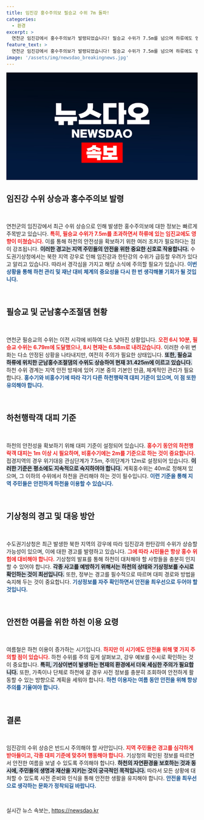 ```yaml
---
title: 임진강 홍수주의보 필승교 수위 7m 돌파!
categories:
  - 환경
excerpt: >
  연천군 임진강에서 홍수주의보가 발령되었습니다! 필승교 수위가 7.5m를 넘으며 하류에도 영향을 미치는 상황. 북한의 강우로 급증하는 수위에 대피가 필요할 수 있습니다. 안전에 유의하세요!
feature_text: >
  연천군 임진강에서 홍수주의보가 발령되었습니다! 필승교 수위가 7.5m를 넘으며 하류에도 영향을 미치는 상황. 북한의 강우로 급증하는 수위에 대피가 필요할 수 있습니다. 안전에 유의하세요!
image: '/assets/img/newsdao_breakingnews.jpg'
---
```


<p><img src="/assets/img/newsdao_breakingnews.jpg" alt="koreaapp 속보" /></p>

<h2 data-ke-size="size26">임진강 수위 상승과 홍수주의보 발령</h2>

<p data-ke-size="size16">&nbsp;</p>

<p>연천군의 임진강에서 최근 수위 상승으로 인해 발생한 홍수주의보에 대한 정보는 빠르게 주목받고 있습니다. <b><span style="color: #ee2323;">특히, 필승교 수위가 7.5m를 초과하면서 하류에 있는 임진교에도 영향이 미쳤습니다.</span></b> 이를 통해 하천의 안전성을 확보하기 위한 여러 조치가 필요하다는 점이 강조됩니다. <b><span style="background-color: #21538527;">이러한 경고는 지역 주민들의 안전을 위한 중요한 신호로 작용합니다.</span></b> 수도권기상청에서는 북한 지역 강우로 인해 임진강과 한탄강의 수위가 급등할 우려가 있다고 알리고 있습니다. 따라서 경각심을 가지고 해당 소식에 주의할 필요가 있습니다. <b><span style="color: #1a5490;">이번 상황을 통해 하천 관리 및 재난 대비 체계의 중요성을 다시 한 번 생각해볼 기회가 될 것입니다.</span></b></p>

<p data-ke-size="size16">&nbsp;</p>

<h2 data-ke-size="size26">필승교 및 군남홍수조절댐 현황</h2>

<p data-ke-size="size16">&nbsp;</p>

<p>연천군 필승교의 수위는 이전 시각에 비하여 다소 낮아진 상황입니다. <b><span style="color: #ee2323;">오전 6시 10분, 필승교 수위는 6.79m에 도달했으나, 8시 현재는 6.58m로 내려갔습니다.</span></b> 이러한 수위 변화는 다소 안정된 상황을 나타내지만, 여전히 주의가 필요한 상태입니다. <b><span style="background-color: #21538527;">또한, 필승교 하류에 위치한 군남홍수조절댐의 수위도 상승하여 현재 31.425m에 이르고 있습니다.</span></b> 하천 수위 경계는 지역 안전 방재에 있어 기본 중의 기본인 만큼, 체계적인 관리가 필요합니다. <b><span style="color: #1a5490;">홍수기와 비홍수기에 따라 각기 다른 하천행락객 대피 기준이 있으며, 이 점 또한 유의해야 합니다.</span></b></p>

<p data-ke-size="size16">&nbsp;</p>

<h2 data-ke-size="size26">하천행락객 대피 기준</h2>

<p data-ke-size="size16">&nbsp;</p>

<p>하천의 안전성을 확보하기 위해 대피 기준이 설정되어 있습니다. <b><span style="color: #ee2323;">홍수기 동안의 하천행락객 대피는 1m 이상 시 필요하며, 비홍수기에는 2m를 기준으로 하는 것이 중요합니다.</span></b> 접경지역의 경우 위기대응 관심단계가 7.5m, 주의단계가 12m로 설정되어 있습니다. <b><span style="background-color: #21538527;">이러한 기준은 평소에도 지속적으로 숙지하여야 합니다.</span></b> 계획홍수위는 40m로 정해져 있으며, 그 이하의 수위에서 하천을 관리해야 하는 것이 필수입니다. <b><span style="color: #1a5490;">이런 기준을 통해 지역 주민들은 안전하게 하천을 이용할 수 있습니다.</span></b></p>

<p data-ke-size="size16">&nbsp;</p>

<h2 data-ke-size="size26">기상청의 경고 및 대응 방안</h2>

<p data-ke-size="size16">&nbsp;</p>

<p>수도권기상청은 최근 발생한 북한 지역의 강우에 따라 임진강과 한탄강의 수위가 상승할 가능성이 있으며, 이에 대한 경고를 발령하고 있습니다. <b><span style="color: #ee2323;">그에 따라 시민들은 항상 홍수 위험에 대비해야 합니다.</span></b> 기상청의 발표를 통해 하천이 대처해야 할 사항들을 충분히 인지할 수 있어야 합니다. <b><span style="background-color: #21538527;">각종 사고를 예방하기 위해서는 하천의 상태와 기상정보를 수시로 확인하는 것이 최선입니다.</span></b> 또한, 정부는 경고를 필수적으로 따르며 대피 경로와 방법을 숙지해 두는 것이 중요합니다. <b><span style="color: #1a5490;">기상정보를 자주 확인하면서 안전을 최우선으로 두어야 할 것입니다.</span></b></p>

<p data-ke-size="size16">&nbsp;</p>

<h2 data-ke-size="size26">안전한 여름을 위한 하천 이용 요령</h2>

<p data-ke-size="size16">&nbsp;</p>

<p>여름철은 하천 이용이 증가하는 시기입니다. <b><span style="color: #ee2323;">하지만 이 시기에도 안전을 위해 몇 가지 주의할 점이 있습니다.</span></b> 하천 수위를 주의 깊게 살펴보고, 강우 예보를 수시로 확인하는 것이 중요합니다. <b><span style="background-color: #21538527;">특히, 기상이변이 발생하는 현재의 환경에서 더욱 세심한 주의가 필요합니다.</span></b> 또한, 가족이나 단체로 하천에 갈 경우 사전 정보를 충분히 조회하여 안전하게 활동할 수 있는 방향으로 계획을 세워야 합니다. <b><span style="color: #1a5490;">하천 이용자는 여름 동안 안전을 위해 항상 주의를 기울여야 합니다.</span></b></p>

<p data-ke-size="size16">&nbsp;</p>

<h2 data-ke-size="size26">결론</h2>

<p data-ke-size="size16">&nbsp;</p>

<p>임진강의 수위 상승은 반드시 주의해야 할 사안입니다. <b><span style="color: #ee2323;">지역 주민들은 경고를 심각하게 받아들이고, 각종 대피 기준에 맞추어 행동해야 합니다.</span></b> 기상청의 확인된 정보를 따르면서 안전한 여름을 보낼 수 있도록 주의해야 합니다. <b><span style="background-color: #21538527;">하천의 자연환경을 보호하는 것과 동시에, 주민들의 생명과 재산을 지키는 것이 궁극적인 목적입니다.</span></b> 따라서 모든 상황에 대처할 수 있도록 사전 준비와 인식을 통해 안전한 생활을 유지해야 합니다. <b><span style="color: #1a5490;">안전을 최우선으로 생각하는 문화가 정착되길 바랍니다.</span></b></p>

<p data-ke-size="size16">&nbsp;</p>
실시간 뉴스 속보는, <a href="https://newsdao.kr" rel="dofollow">https://newsdao.kr</a>


